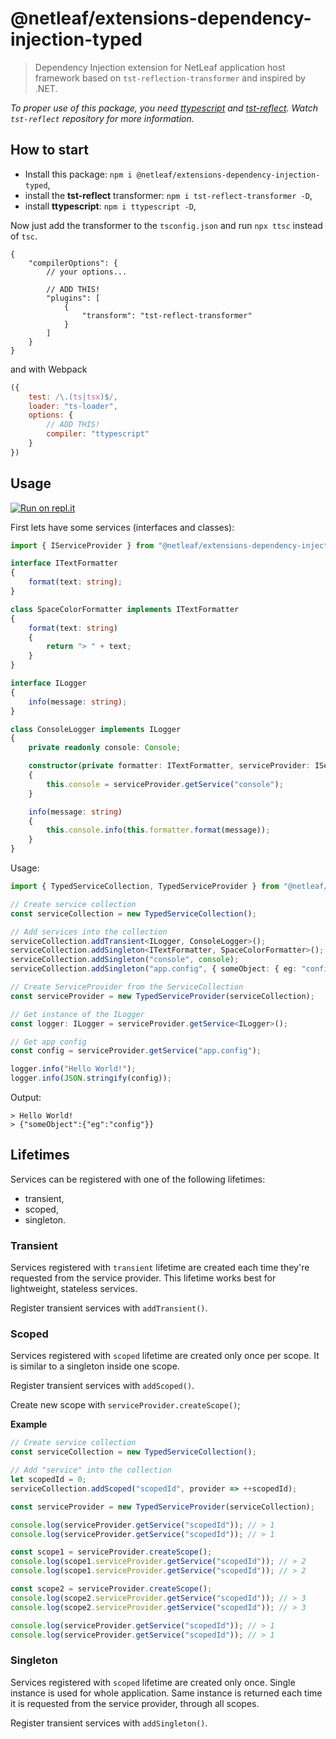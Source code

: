 # @netleaf/extensions-dependency-injection-typed

> Dependency Injection extension for NetLeaf application host framework based on `tst-reflection-transformer` and inspired by .NET.

*To proper use of this package, you need [ttypescript](https://github.com/cevek/ttypescript) and [tst-reflect](https://github.com/Hookyns/ts-reflection). 
Watch `tst-reflect` repository for more information.*

## How to start

- Install this package: `npm i @netleaf/extensions-dependency-injection-typed`,
- install the **tst-reflect** transformer: `npm i tst-reflect-transformer -D`,
- install **ttypescript**: `npm i ttypescript -D`,

Now just add the transformer to the `tsconfig.json` and run `npx ttsc` instead of `tsc`.

```json5
{
    "compilerOptions": {
        // your options...

        // ADD THIS!
        "plugins": [
            {
                "transform": "tst-reflect-transformer"
            }
        ]
    }
}
```

and with Webpack

```javascript
({
    test: /\.(ts|tsx)$/,
    loader: "ts-loader",
    options: {
        // ADD THIS!
        compiler: "ttypescript"
    }
})
```


## Usage
[![Run on repl.it](https://repl.it/badge/github/Hookyns/extensions-dependency-injection-typed)](https://replit.com/@Hookyns/extensions-dependency-injection-typed#src/index.ts)

First lets have some services (interfaces and classes):
```typescript
import { IServiceProvider } from "@netleaf/extensions-dependency-injection-abstract";

interface ITextFormatter
{
    format(text: string);
}

class SpaceColorFormatter implements ITextFormatter
{
    format(text: string)
    {
        return "> " + text;
    }
}

interface ILogger
{
    info(message: string);
}

class ConsoleLogger implements ILogger
{
    private readonly console: Console;

    constructor(private formatter: ITextFormatter, serviceProvider: IServiceProvider)
    {
        this.console = serviceProvider.getService("console");
    }

    info(message: string)
    {
        this.console.info(this.formatter.format(message));
    }
}
```

Usage:
```typescript
import { TypedServiceCollection, TypedServiceProvider } from "@netleaf/extensions-dependency-injection-typed";

// Create service collection
const serviceCollection = new TypedServiceCollection();

// Add services into the collection
serviceCollection.addTransient<ILogger, ConsoleLogger>();
serviceCollection.addSingleton<ITextFormatter, SpaceColorFormatter>();
serviceCollection.addSingleton("console", console);
serviceCollection.addSingleton("app.config", { someObject: { eg: "config" } });

// Create ServiceProvider from the ServiceCollection
const serviceProvider = new TypedServiceProvider(serviceCollection);

// Get instance of the ILogger
const logger: ILogger = serviceProvider.getService<ILogger>();

// Get app config
const config = serviceProvider.getService("app.config");

logger.info("Hello World!");
logger.info(JSON.stringify(config));
```

Output:
```
> Hello World!
> {"someObject":{"eg":"config"}}
```

## Lifetimes
Services can be registered with one of the following lifetimes:
- transient,
- scoped,
- singleton.

### Transient
Services registered with `transient` lifetime are created each time they're requested from the service provider. 
This lifetime works best for lightweight, stateless services.

Register transient services with `addTransient()`.

### Scoped
Services registered with `scoped` lifetime are created only once per scope. It is similar to a singleton inside one scope.

Register transient services with `addScoped()`.

Create new scope with `serviceProvider.createScope()`;

**Example**
```typescript
// Create service collection
const serviceCollection = new TypedServiceCollection();

// Add "service" into the collection
let scopedId = 0;
serviceCollection.addScoped("scopedId", provider => ++scopedId);

const serviceProvider = new TypedServiceProvider(serviceCollection);

console.log(serviceProvider.getService("scopedId")); // > 1
console.log(serviceProvider.getService("scopedId")); // > 1

const scope1 = serviceProvider.createScope();
console.log(scope1.serviceProvider.getService("scopedId")); // > 2
console.log(scope1.serviceProvider.getService("scopedId")); // > 2

const scope2 = serviceProvider.createScope();
console.log(scope2.serviceProvider.getService("scopedId")); // > 3
console.log(scope2.serviceProvider.getService("scopedId")); // > 3

console.log(serviceProvider.getService("scopedId")); // > 1
console.log(serviceProvider.getService("scopedId")); // > 1
```

### Singleton
Services registered with `scoped` lifetime are created only once. 
Single instance is used for whole application. 
Same instance is returned each time it is requested from the service provider, through all scopes.

Register transient services with `addSingleton()`.